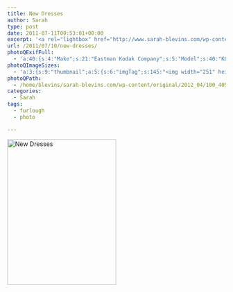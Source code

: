 ```yaml
---
title: New Dresses
author: Sarah
type: post
date: 2011-07-11T00:53:01+00:00
excerpt: '<a rel="lightbox" href="http://www.sarah-blevins.com/wp-content/main/2012_04/100_4051.jpg" title="New Dresses"><img width="251" height="335" alt="New Dresses" src="http://www.sarah-blevins.com/wp-content/thumbnail/2012_04/100_4051.jpg" class="photoQexcerpt photoQLinkImg" /></a>'
url: /2011/07/10/new-dresses/
photoQExifFull:
  - 'a:40:{s:4:"Make";s:21:"Eastman Kodak Company";s:5:"Model";s:40:"KODAK EASYSHARE C813 ZOOM DIGITAL CAMERA";s:11:"Orientation";s:17:"1: Normal (0 deg)";s:11:"xResolution";s:3:"480";s:11:"yResolution";s:3:"480";s:14:"ResolutionUnit";s:4:"Inch";s:8:"Software";s:15:"QuickTime 7.6.6";s:8:"DateTime";s:19:"2011:07:12 21:42:43";s:12:"HostComputer";s:15:"Mac OS X 10.6.7";s:12:"ExposureTime";s:16:"7929/1000000 sec";s:7:"FNumber";s:5:"f/2.7";s:15:"ExposureProgram";s:7:"Program";s:15:"ISOSpeedRatings";s:2:"80";s:11:"ExifVersion";s:11:"version 2.2";s:16:"DateTimeOriginal";s:19:"2011:07:10 17:53:01";s:17:"DateTimedigitized";s:19:"2011:07:10 17:53:01";s:17:"ShutterSpeedValue";s:9:"1/125 sec";s:13:"ApertureValue";s:5:"f/2.7";s:17:"ExposureBiasValue";s:4:"0 EV";s:16:"MaxApertureValue";s:5:"f/2.7";s:12:"MeteringMode";s:13:"Multi-Segment";s:11:"LightSource";s:15:"Unknown or Auto";s:5:"Flash";s:8:"No Flash";s:11:"FocalLength";s:4:"6 mm";s:15:"FlashPixVersion";s:9:"version 1";s:10:"ColorSpace";s:4:"sRGB";s:14:"ExifImageWidth";s:11:"3296 pixels";s:15:"ExifImageHeight";s:11:"2472 pixels";s:13:"ExposureIndex";s:2:"80";s:13:"SensingMethod";s:35:"Unknown: One Chip Color Area Sensor";s:10:"FileSource";s:20:"Digital Still Camera";s:9:"SceneType";s:21:"Directly Photographed";s:12:"ExposureMode";s:1:"0";s:12:"WhiteBalance";s:1:"0";s:16:"DigitalZoomRatio";s:1:"0";s:16:"SceneCaptureMode";s:1:"0";s:8:"Contrast";s:1:"0";s:10:"Saturation";s:1:"0";s:9:"Sharpness";s:1:"0";s:20:"FocalLength35mmEquiv";s:0:"";}'
photoQImageSizes:
  - 'a:3:{s:9:"thumbnail";a:5:{s:6:"imgTag";s:145:"<img width="251" height="335" alt="New Dresses" src="http://www.sarah-blevins.com/wp-content/thumbnail/2012_04/100_4051.jpg" class="PhotoQImg" />";s:6:"imgUrl";s:70:"http://www.sarah-blevins.com/wp-content/thumbnail/2012_04/100_4051.jpg";s:7:"imgPath";s:73:"/home/blevins/sarah-blevins.com/wp-content/thumbnail/2012_04/100_4051.jpg";s:8:"imgWidth";s:3:"251";s:9:"imgHeight";s:3:"335";}s:4:"main";a:5:{s:6:"imgTag";s:140:"<img width="394" height="525" alt="New Dresses" src="http://www.sarah-blevins.com/wp-content/main/2012_04/100_4051.jpg" class="PhotoQImg" />";s:6:"imgUrl";s:65:"http://www.sarah-blevins.com/wp-content/main/2012_04/100_4051.jpg";s:7:"imgPath";s:68:"/home/blevins/sarah-blevins.com/wp-content/main/2012_04/100_4051.jpg";s:8:"imgWidth";s:3:"394";s:9:"imgHeight";s:3:"525";}s:8:"original";a:5:{s:6:"imgTag";s:146:"<img width="2472" height="3296" alt="New Dresses" src="http://www.sarah-blevins.com/wp-content/original/2012_04/100_4051.jpg" class="PhotoQImg" />";s:6:"imgUrl";s:69:"http://www.sarah-blevins.com/wp-content/original/2012_04/100_4051.jpg";s:7:"imgPath";s:72:"/home/blevins/sarah-blevins.com/wp-content/original/2012_04/100_4051.jpg";s:8:"imgWidth";s:4:"2472";s:9:"imgHeight";s:4:"3296";}}'
photoQPath:
  - /home/blevins/sarah-blevins.com/wp-content/original/2012_04/100_4051.jpg
categories:
  - Sarah
tags:
  - furlough
  - photo

---
```

<a rel="lightbox" href="http://www.sarah-blevins.com/wp-content/original/2012_04/100_4051.jpg" title="New Dresses"><img width="251" height="335" alt="New Dresses" src="http://www.sarah-blevins.com/wp-content/thumbnail/2012_04/100_4051.jpg" class="photoQcontent photoQLinkImg" /></a>

<div class="photoQDescr">
</div>